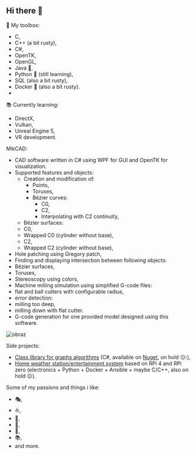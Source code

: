 ## Hi there 👋

<!--
**WojcikMikolaj/WojcikMikolaj** is a ✨ _special_ ✨ repository because its `README.md` (this file) appears on your GitHub profile.

Here are some ideas to get you started:

- 🔭 I’m currently working on ...
- 🌱 I’m currently learning ...
- 👯 I’m looking to collaborate on ...
- 🤔 I’m looking for help with ...
- 💬 Ask me about ...
- 📫 How to reach me: ...
- 😄 Pronouns: ...
- ⚡ Fun fact: ...
-->

🧰 My toolbox:
- C,
- C++ (a bit rusty),
- C#,
- OpenTK,
- OpenGL,
- Java 🌋,
- Python 🐍 (still learning),
- SQL (also a bit rusty),
- Docker 🐳 (also a bit rusty).
- 
:books: Currently learning:
- DirectX,
- Vulkan,
- Unreal Engine 5,
- VR development.

MikCAD:
- CAD software written in C# using WPF for GUI and OpenTK for visualization.
- Supported features and objects:
  - Creation and modification of:
    - Points,
    - Toruses,
    - Bézier curves:
      - C0,
      - C2,
      - Interpolating with C2 continuity,
  - Bézier surfaces:
   - C0,
   - Wrapped C0 (cylinder without base),
   - C2,
   - Wrapped C2 (cylinder without base),
 - Hole patching using Gregory patch,
 - Finding and displaying intersection between following objects:
  - Bézier surfaces,
  - Toruses,
 - Stereoscopy using colors,
 - Machine milling simulation using simplified G-code files:
  - flat and ball cutters with configurable radius,
  - error detection:
   - milling too deep,
   - milling down with flat cutter.
 - G-code generation for one provided model designed using this software.
 
 ![obraz](https://user-images.githubusercontent.com/52234302/237031281-fd6f2fd8-a71e-4c40-a6ce-885781d7b2a4.png)

 
  
 

 Side projects:
- [Class library for graphs algorithms](https://github.com/WojcikMikolaj/GraphsLibrary) (C#, available on [Nuget](https://www.nuget.org/packages/Mikwk.GraphLibrary/), on hold 😐:),
- [Home weather station/entertainment system](https://github.com/WojcikMikolaj/WeatherStation) based on RPi 4 and RPi zero (electronics + Python + Docker + Ansible + maybe C/C++, also on hold ☹️).

Some of my passions and things i like:
- :performing_arts:,
- :sailboat:,
- :tennis:,
- :ski:,
- 🧗,
- 📚,
- and more.
